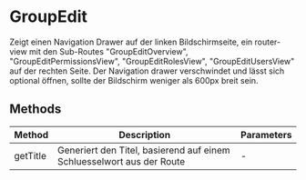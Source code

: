 # GroupEdit

Zeigt einen Navigation Drawer auf der linken Bildschirmseite, ein router-view mit den Sub-Routes "GroupEditOverview", "GroupEditPermissionsView", "GroupEditRolesView", "GroupEditUsersView" auf der rechten Seite. Der Navigation drawer verschwindet und lässt sich optional öffnen, sollte der Bildschirm weniger als 600px breit sein.

## Methods

<!-- @vuese:GroupEdit:methods:start -->
|Method|Description|Parameters|
|---|---|---|
|getTitle|Generiert den Titel, basierend auf einem Schluesselwort aus der Route|-|

<!-- @vuese:GroupEdit:methods:end -->


